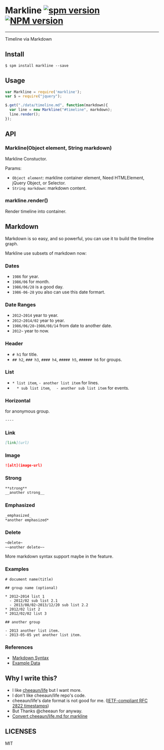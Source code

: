 # Markline [![spm version](http://spmjs.io/badge/markline)](http://spmjs.io/package/markline) [![NPM version](https://badge.fury.io/js/markline.png)](http://badge.fury.io/js/markline)

---

Timeline via Markdown

## Install

```
$ spm install markline --save
```

## Usage

```js
var Markline = require('markline');
var $ = require("jquery");

$.get("./data/timeline.md", function(markdown){
  var line = new Markline("#timeline", markdown);
  line.render();
});
```

## API

### Markline(Object element, String markdown)

Markline Constuctor.

Params:

* `Object element`: markline container element, Need HTMLElement, jQuery Object, or Selector.
* `String markdown`: markdown content.

### markline.render()

Render timeline into container.

## Markdown

Markdown is so easy, and so powerful, you can use it to build the timeline graph.

Markline use subsets of markdown now:

### Dates

* `1986` for year.
* `1986/06` for month.
* `1986/06/28` is a good day.
* `1986-06-28` you also can use this date formart.

### Date Ranges

* `2012~2014` year to year.
* `2012~2014/02` year to year.
* `1986/06/28~1986/08/14` from date to another date.
* `2012~` year to now.

### Header

* `# h1` for title.
* `## h2`, `### h3`, `#### h4`, `##### h5`, `###### h6` for groups.

### List

* `* list item`, `- another list item` for lines.
* `  * sub list item`, `  - another sub list item` for events.

### Horizontal

for anonymous group.

```markdown
----
````

### Link

```markdown
[link](url)
```

### Image

```markdown
![alt](image-url)
```

### Strong

```markdown
**strong**
__another strong__
```

### Emphasized

```markdown
_emphasized_
*another emphasized*
```

### Delete

```markdown
~delete~
~~another delete~~
```

More markdown syntax support maybe in the feature.

### Examples

```
# document name(title)

## group name (optional)

* 2012~2014 list 1
  - 2012/02 sub list 2.1
  - 2013/08/02~2013/12/20 sub list 2.2
* 2012/02 list 2
* 2012/02/02 list 3

## another group

- 2013 another list item.
- 2013-05-05 yet another list item.
```

### References

* [Markdown Syntax](http://daringfireball.net/projects/markdown/syntax)
* [Example Data](examples/data.mdown)

## Why I write this?

* I like [cheeaun/life](https://github.com/cheeaun/life) but I want more.
* I don't like cheeaun/life repo's code.
* cheeaun/life's date format is not good for me. ([IETF-compliant RFC 2822 timestamps](http://tools.ietf.org/html/rfc2822#page-14))
* But Thanks @cheeaun for anyway.
* [Convert cheeaun/life.md for markline](https://github.com/hotoo/markline/wiki#convent-cheeaunlife-data-for-markline)

## LICENSES

MIT
